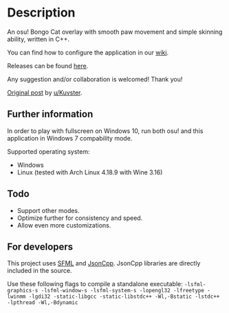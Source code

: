# Description
An osu! Bongo Cat overlay with smooth paw movement and simple skinning ability, written in C++.

You can find how to configure the application in our [wiki](https://github.com/kuroni/bongocat-osu/wiki/Configuration).

Releases can be found [here](https://github.com/kuroni/bongocat-osu/releases).

Any suggestion and/or collaboration is welcomed! Thank you!

[Original post](https://www.reddit.com/r/osugame/comments/9hrkte/i_know_bongo_cat_is_getting_old_but_heres_a_nicer/) by [u/Kuvster](https://github.com/Kuvster).

## Further information
In order to play with fullscreen on Windows 10, run both osu! and this application in Windows 7 compability mode.

Supported operating system:
* Windows
* Linux (tested with Arch Linux 4.18.9 with Wine 3.16)

## Todo
* Support other modes.
* Optimize further for consistency and speed.
* Allow even more customizations.

## For developers
This project uses [SFML](https://www.sfml-dev.org/index.php) and [JsonCpp](https://github.com/open-source-parsers/jsoncpp). JsonCpp libraries are directly included in the source.

Use these following flags to compile a standalone executable:
`-lsfml-graphics-s -lsfml-window-s -lsfml-system-s -lopengl32 -lfreetype -lwinmm -lgdi32 -static-libgcc -static-libstdc++ -Wl,-Bstatic -lstdc++ -lpthread -Wl,-Bdynamic`